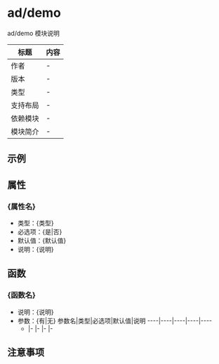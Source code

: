 # ad/demo

ad/demo 模块说明

标题|内容
----|----
作者|-
版本|-
类型|-
支持布局|-
依赖模块|-
模块简介|-

## 示例
<!--example|DO NOT CHANGE!-->

## 属性

### {属性名}

- 类型：{类型}
- 必选项：{是|否}
- 默认值：{默认值}
- 说明：{说明}

## 函数

### {函数名}

- 说明：{说明}
- 参数：{有|无}
	参数名|类型|必选项|默认值|说明
	----|----|----|----|----
	-   |-   |-   |-   |-


## 注意事项


